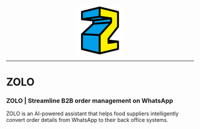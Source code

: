 <p align="center">
<img width="128" src="https://raw.githubusercontent.com/zolomart-dev/public/master/zolo-log.png">
</p>

---

# ZOLO

### ZOLO | Streamline B2B order management on WhatsApp

ZOLO is an AI-powered assistant that helps food suppliers intelligently convert order details from WhatsApp to their back office systems.
